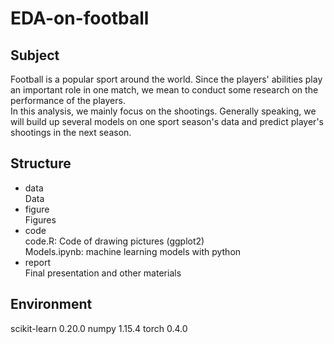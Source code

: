 # EDA-on-football

## Subject
Football is a popular sport around the world. Since the players' abilities play an important role in one match, we mean to conduct some research on the performance of the players.   
In this analysis, we mainly focus on the shootings. Generally speaking, we will build up several models on one sport season's data and predict player's shootings in the next season.

## Structure

- data   
Data 
- figure  
Figures  
- code  
code.R: Code of drawing pictures (ggplot2)  
Models.ipynb: machine learning models with python  
- report  
Final presentation and other materials

## Environment
scikit-learn                       0.20.0
numpy                              1.15.4
torch                              0.4.0
